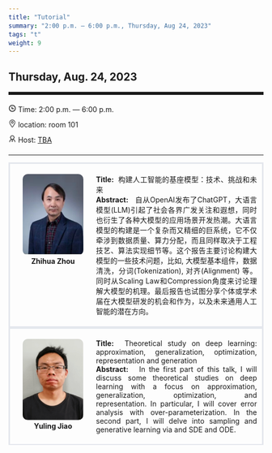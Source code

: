 ```yaml
---
title: "Tutorial"
summary: "2:00 p.m. — 6:00 p.m., Thursday, Aug 24, 2023"
tags: "t"
weight: 9
---
```


Thursday, Aug. 24, 2023
------


<hr style="border: 0; border-top: 5px solid;">

<!-- <div class="tip">
    <img class="icon" src="/icon/yanjiang.png" />
    SessionKenote Speech: <span class="font-bold" style="font-size:120%">TBA</span>
</div> -->

<div class="tip">
    <img class="icon" src="/icon/shizhong.png" />
    Time: 2:00 p.m. — 6:00 p.m.
</div>
<div class="tip">
    <img class="icon" src="/icon/didian.png" />
    location: room 101
</div>


<div class="tip">
    <img class="icon" src="/icon/lingdao.png" />
    Host: <a href="http://XXXXX" target="_blank">TBA</a>
</div>


________________________________________

<div class="row">
    <div class="left">
        <img src="/images/zhihua.png" class="avatar" />
        <div class="font-small font-bold">
            Zhihua Zhou
        </div>
    </div>
    <div class="right">
        <div class="font-small">
            <b>Title:</b>&nbsp;
            构建人工智能的基座模型：技术、挑战和未来
        </div>
        <div class="content font-small">
            <b>Abstract:</b> &nbsp;
            自从OpenAI发布了ChatGPT，大语言模型(LLM)引起了社会各界广发关注和遐想，同时也衍生了各种大模型的应用场景开发热潮。大语言模型的构建是一个复杂而又精细的巨系统，它不仅牵涉到数据质量、算力分配，而且同样取决于工程技艺、算法实现细节等。这个报告主要讨论构建大模型的一些技术问题，比如, 大模型基本组件，数据清洗，分词(Tokenization), 对齐(Alignment) 等。同时从Scaling Law和Compression角度来讨论理解大模型的机理。最后报告也试图分享个体或学术届在大模型研发的机会和作为，以及未来通用人工智能的潜在方向。
        </div>
    </div>
</div>

<div class="row">
    <div class="left">
        <img src="/images/yuling.png" class="avatar" />
        <div class="font-small font-bold">
            Yuling Jiao
        </div>
    </div>
    <div class="right">
        <div class="font-small">
            <b>Title:</b>&nbsp;
            Theoretical study on deep learning: approximation, generalization, optimization, representation and generation
        </div>
        <div class="content font-small">
            <b>Abstract:</b> &nbsp;
            In the first part of this talk, I will discuss some theoretical studies on deep learning with a focus on approximation, generalization, optimization, and representation. In particular, I will cover error analysis with over-parameterization. In the second part, I will delve into sampling and generative learning via  and SDE and ODE.
        </div>
    </div>
</div>


<style>

.tip {
    height: 30px;
    line-height: 30px;
}

.icon {
    width: 15px;
}

.row {
    padding: 10px; 
    height: auto; 
    border-bottom-width: 2px; 
    border-style: solid; 
    border-color: #E4E7ED; 
    padding-bottom: 20px; 
    padding-top: 20px;
    display: flex; 
    text-align: justify;
}

.left {
    min-width: 150px !important;
    text-align: center;
}

.avatar {
    width: 120px;
    height: 160px;
    max-width: 100%;
    border-radius: 10px;
}

.right {
    margin-left: 10px; 
    max-width: 80%;
}


.font-small {
    /* font-size: 16px; */
}

.font-bold {
    font-weight: bold;
}
</style>
